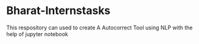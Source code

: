 # Bharat-Internstasks
This respository can used to create A Autocorrect Tool using NLP with the help of jupyter notebook
